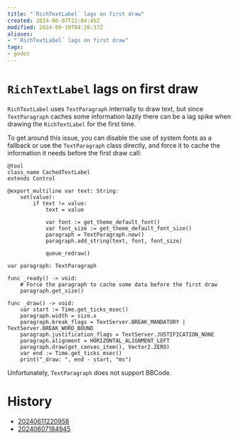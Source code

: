 ```yaml
---
title: "`RichTextLabel` lags on first draw"
created: 2024-06-07T22:04:45Z
modified: 2024-09-19T04:26:37Z
aliases:
- "`RichTextLabel` lags on first draw"
tags:
- godot
---
```


# `RichTextLabel` lags on first draw

`RichTextLabel` uses `TextParagraph` internally to draw text, but since `TextParagraph` caches some information lazily there can be a lag spike when drawing the `RichTextLabel` for the first time.

To get around this issue, you can disable the use of system fonts as a fallback or use the `TextParagraph` class directly, and force it to cache the information it needs before the first draw call:

```gdscript
@tool
class_name CachedTextLabel
extends Control

@export_multiline var text: String:
	set(value):
		if text != value:
			text = value

			var font := get_theme_default_font()
			var font_size := get_theme_default_font_size()
			paragraph = TextParagraph.new()
			paragraph.add_string(text, font, font_size)

			queue_redraw()

var paragraph: TextParagraph

func _ready() -> void:
	# Force the paragraph to cache some data before the first draw
	paragraph.get_size()

func _draw() -> void:
	var start := Time.get_ticks_msec()
	paragraph.width = size.x
	paragraph.break_flags = TextServer.BREAK_MANDATORY | TextServer.BREAK_WORD_BOUND
	paragraph.justification_flags = TextServer.JUSTIFICATION_NONE
	paragraph.alignment = HORIZONTAL_ALIGNMENT_LEFT
	paragraph.draw(get_canvas_item(), Vector2.ZERO)
	var end := Time.get_ticks_msec()
	print("_draw: ", end - start, "ms")
```

Unfortunately, `TextParagraph` does not support BBCode.

# History

- [20240611220958](../entries/20240611220958.md)
- [20240607184945](../entries/20240607184945.md)
